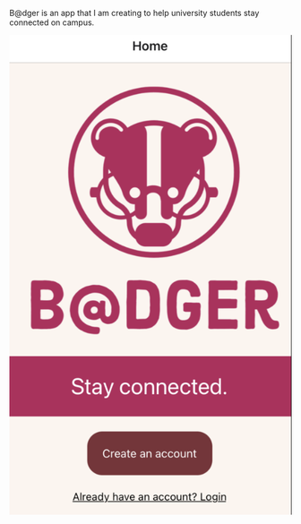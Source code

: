 B@dger is an app that I am creating to help university students stay connected on campus.

![homepage](assets/homepage.png)